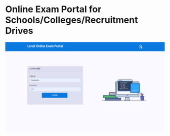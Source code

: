 # Online Exam Portal for Schools/Colleges/Recruitment Drives

<img src="src/assets/Screenshot (84).png" alt = "Feature Graphic" />
